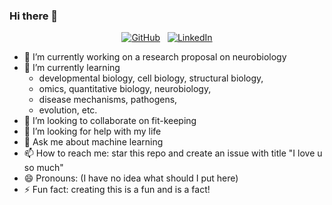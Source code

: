 ### Hi there 👋
<p align="center">
  <a href="https://github.com/qin-yu"><img src="https://img.shields.io/github/stars/qin-yu?affiliations=OWNER%2CCOLLABORATOR&style=social" alt="GitHub"></a>&nbsp;&nbsp;
  <a href="https://www.linkedin.com/in/qin-yu"><img src="https://img.shields.io/badge/LinkedIn--_.svg?style=social&logo=linkedin" alt="LinkedIn"></a>
</p>

- 🔭 I’m currently working on a research proposal on neurobiology
- 🌱 I’m currently learning 
  - developmental biology, cell biology, structural biology, 
  - omics, quantitative biology, neurobiology, 
  - disease mechanisms, pathogens, 
  - evolution, etc.
- 👯 I’m looking to collaborate on fit-keeping
- 🤔 I’m looking for help with my life
- 💬 Ask me about machine learning
- 📫 How to reach me: star this repo and create an issue with title "I love u so much"
- 😄 Pronouns: (I have no idea what should I put here)
- ⚡ Fun fact: creating this is a fun and is a fact!

<!--
**qin-yu/qin-yu** is a ✨ _special_ ✨ repository because its `README.md` (this file) appears on your GitHub profile.

Here are some ideas to get you started:

- 🔭 I’m currently working on ...
- 🌱 I’m currently learning ...
- 👯 I’m looking to collaborate on ...
- 🤔 I’m looking for help with ...
- 💬 Ask me about ...
- 📫 How to reach me: ...
- 😄 Pronouns: ...
- ⚡ Fun fact: ...
-->
